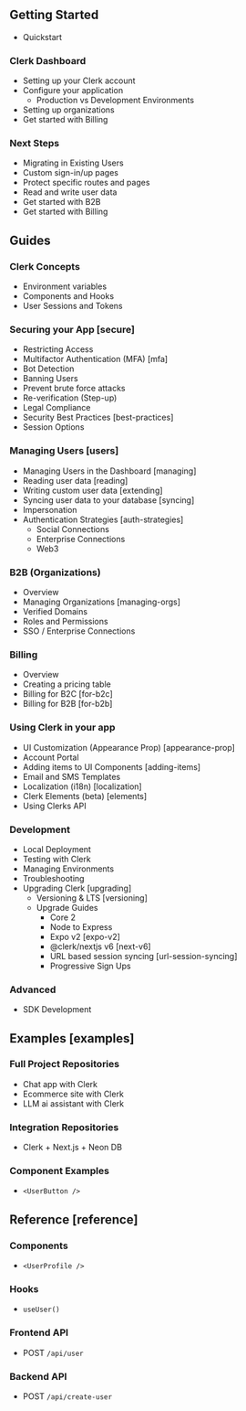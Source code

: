## Getting Started

- Quickstart

### Clerk Dashboard

- Setting up your Clerk account
- Configure your application
  - Production vs Development Environments
- Setting up organizations
- Get started with Billing

### Next Steps

- Migrating in Existing Users
- Custom sign-in/up pages
- Protect specific routes and pages
- Read and write user data
- Get started with B2B
- Get started with Billing

## Guides

### Clerk Concepts

- Environment variables
- Components and Hooks
- User Sessions and Tokens

### Securing your App [secure]

- Restricting Access
- Multifactor Authentication (MFA) [mfa]
- Bot Detection
- Banning Users
- Prevent brute force attacks
- Re-verification (Step-up)
- Legal Compliance
- Security Best Practices [best-practices]
- Session Options

### Managing Users [users]

- Managing Users in the Dashboard [managing]
- Reading user data [reading]
- Writing custom user data [extending]
- Syncing user data to your database [syncing]
- Impersonation
- Authentication Strategies [auth-strategies]
  - Social Connections
  - Enterprise Connections
  - Web3

### B2B (Organizations)

- Overview
- Managing Organizations [managing-orgs]
- Verified Domains
- Roles and Permissions
- SSO / Enterprise Connections

### Billing

- Overview
- Creating a pricing table
- Billing for B2C [for-b2c]
- Billing for B2B [for-b2b]

### Using Clerk in your app

- UI Customization (Appearance Prop) [appearance-prop]
- Account Portal
- Adding items to UI Components [adding-items]
- Email and SMS Templates
- Localization (i18n) [localization]
- Clerk Elements (beta) [elements]
- Using Clerks API

### Development

- Local Deployment
- Testing with Clerk
- Managing Environments
- Troubleshooting
- Upgrading Clerk [upgrading]
  - Versioning & LTS [versioning]
  - Upgrade Guides
    - Core 2
    - Node to Express
    - Expo v2 [expo-v2]
    - @clerk/nextjs v6 [next-v6]
    - URL based session syncing [url-session-syncing]
    - Progressive Sign Ups

### Advanced

- SDK Development

## Examples [examples]

### Full Project Repositories

- Chat app with Clerk
- Ecommerce site with Clerk
- LLM ai assistant with Clerk

### Integration Repositories

- Clerk + Next.js + Neon DB

### Component Examples

- `<UserButton />`

## Reference [reference]

### Components

- `<UserProfile />`

### Hooks

- `useUser()`

### Frontend API

- POST `/api/user`

### Backend API

- POST `/api/create-user`
